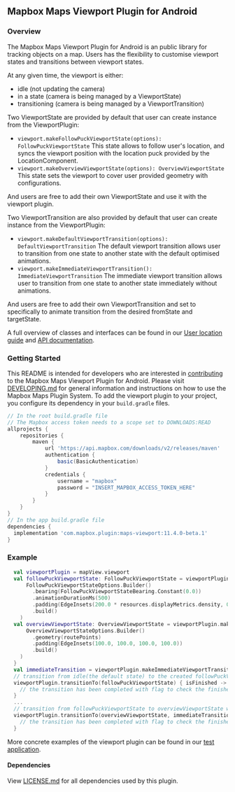 ## Mapbox Maps Viewport Plugin for Android

### Overview

The Mapbox Maps Viewport Plugin for Android is an public library for tracking objects on a map. Users has the flexibility to customise viewport states and transitions between viewport states.

At any given time, the viewport is either:
  - idle (not updating the camera)
  - in a state (camera is being managed by a ViewportState)
  - transitioning (camera is being managed by a ViewportTransition)

Two ViewportState are provided by default that user can create instance from the ViewportPlugin:
 * `viewport.makeFollowPuckViewportState(options): FollowPuckViewportState`
This state allows to follow user's location, and syncs the viewport position with the location puck provided by the LocationComponent.
 * `viewport.makeOverviewViewportState(options): OverviewViewportState`
This state sets the viewport to cover user provided geometry with configurations.

And users are free to add their own ViewportState and use it with the viewport plugin.

Two ViewportTransition are also provided by default that user can create instance from the ViewportPlugin:
* `viewport.makeDefaultViewportTransition(options): DefaultViewportTransition`
The default viewport transition allows user to transition from one state to another state with the default optimised animations.
* `viewport.makeImmediateViewportTransition(): ImmediateViewportTransition`
The immediate viewport transition allows user to transition from one state to another state immediately without animations.

And users are free to add their own ViewportTransition and set to specifically to animate transition from the desired fromState and targetState.

A full overview of classes and interfaces can be found in our [User location guide](https://docs.mapbox.com/android/maps/guides/user-location/#location-tracking) and [API documentation](https://docs.mapbox.com/android/maps/api-reference/).

### Getting Started

This README is intended for developers who are interested in [contributing](https://github.com/mapbox/mapbox-maps-android/blob/master/CONTRIBUTING.md) to the Mapbox Maps Viewport Plugin for Android. Please visit [DEVELOPING.md](https://github.com/mapbox/mapbox-maps-android/blob/master/DEVELOPING.md) for general information and instructions on how to use the Mapbox Maps Plugin System. To add the viewport plugin to your project, you configure its dependency in your `build.gradle` files.

```groovy
// In the root build.gradle file
// The Mapbox access token needs to a scope set to DOWNLOADS:READ
allprojects {
    repositories {
        maven {
            url 'https://api.mapbox.com/downloads/v2/releases/maven'
            authentication {
                basic(BasicAuthentication)
            }
            credentials {
                username = "mapbox"
                password = "INSERT_MAPBOX_ACCESS_TOKEN_HERE"
            }
        }
    }
}
// In the app build.gradle file
dependencies {
  implementation 'com.mapbox.plugin:maps-viewport:11.4.0-beta.1'
}
```

### Example

```kotlin
  val viewportPlugin = mapView.viewport
  val followPuckViewportState: FollowPuckViewportState = viewportPlugin.makeFollowPuckViewportState(
      FollowPuckViewportStateOptions.Builder()
        .bearing(FollowPuckViewportStateBearing.Constant(0.0))
        .animationDurationMs(500)
        .padding(EdgeInsets(200.0 * resources.displayMetrics.density, 0.0, 0.0, 0.0))
        .build()
    )
  val overviewViewportState: OverviewViewportState = viewportPlugin.makeOverviewViewportState(
      OverviewViewportStateOptions.Builder()
        .geometry(routePoints)
        .padding(EdgeInsets(100.0, 100.0, 100.0, 100.0))
        .build()
    )
  }
  val immediateTransition = viewportPlugin.makeImmediateViewportTransition()
  // transition from idle(the default state) to the created followPuckViewportState with default transition
  viewportPlugin.transitionTo(followPuckViewportState) { isFinished ->
    // the transition has been completed with flag to check the finished status
  }
  ...
  // transition from followPuckViewportState to overviewViewportState with immediate transition
  viewportPlugin.transitionTo(overviewViewportState, immediateTransition) { isFinished ->
    // the transition has been completed with flag to check the finished status
  }
```

More concrete examples of the viewport plugin can be found in our [test application](https://github.com/mapbox/mapbox-maps-android/tree/master/app/src/main/java/com/mapbox/maps/testapp).

#### Dependencies

View [LICENSE.md](LICENSE.md) for all dependencies used by this plugin.
